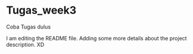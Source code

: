 # Tugas_week3
Coba Tugas dulus

I am editing the README file. Adding some more details about the project description. XD
